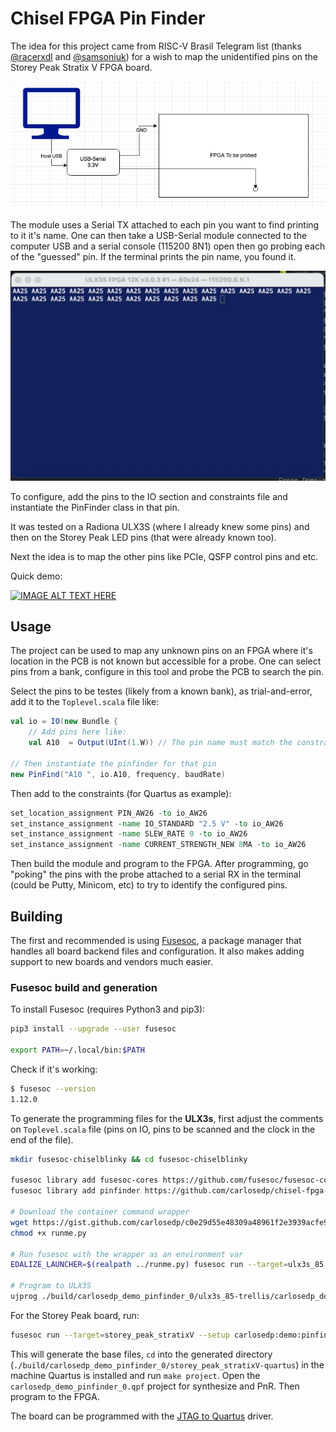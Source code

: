 # Chisel FPGA Pin Finder

The idea for this project came from RISC-V Brasil Telegram list (thanks [@racerxdl](https://github.com/racerxdl) and [@samsoniuk](https://github.com/samsoniuk)) for a wish to map the unidentified pins on the Storey Peak Stratix V FPGA board.

![Connection](img/Diagram1.png)

The module uses a Serial TX attached to each pin you want to find printing to it it's name. One can then take a USB-Serial module connected to the computer USB and a serial console (115200 8N1) open then go probing each of the "guessed" pin. If the terminal prints the pin name, you found it.

![Terminal](img/Terminal1.png)

To configure, add the pins to the IO section and constraints file and instantiate the PinFinder class in that pin.

It was tested on a Radiona ULX3S (where I already knew some pins) and then on the Storey Peak LED pins (that were already known too).

Next the idea is to map the other pins like PCIe, QSFP control pins and etc.

Quick demo:

[![IMAGE ALT TEXT HERE](https://img.youtube.com/vi/0Ij2CQuhhj4/0.jpg)](https://youtu.be/0Ij2CQuhhj4)

## Usage

The project can be used to map any unknown pins on an FPGA where it's location in the PCB is not known but accessible for a probe. One can select pins from a bank, configure in this tool and probe the PCB to search the pin.

Select the pins to be testes (likely from a known bank), as trial-and-error, add it to the `Toplevel.scala` file like:

```scala
val io = IO(new Bundle {
    // Add pins here like:
    val A10  = Output(UInt(1.W)) // The pin name must match the constraints file in the format io_NAME. Eg. io_A10.

// Then instantiate the pinfinder for that pin
new PinFind("A10 ", io.A10, frequency, baudRate)
```

Then add to the constraints (for Quartus as example):

```tcl
set_location_assignment PIN_AW26 -to io_AW26
set_instance_assignment -name IO_STANDARD "2.5 V" -to io_AW26
set_instance_assignment -name SLEW_RATE 0 -to io_AW26
set_instance_assignment -name CURRENT_STRENGTH_NEW 8MA -to io_AW26
```

Then build the module and program to the FPGA. After programming, go "poking" the pins with the probe attached to a serial RX in the terminal (could be Putty, Minicom, etc) to try to identify the configured pins.

## Building

The first and recommended is using [Fusesoc](https://github.com/olofk/fusesoc), a package manager that handles all board backend files and configuration. It also makes adding support to new boards and vendors much easier.

### Fusesoc build and generation

To install Fusesoc (requires Python3 and pip3):

```sh
pip3 install --upgrade --user fusesoc

export PATH=~/.local/bin:$PATH
```

Check if it's working:

```sh
$ fusesoc --version
1.12.0
```

To generate the programming files for the **ULX3s**, first adjust the comments on `Toplevel.scala` file (pins on IO, pins to be scanned and the clock in the end of the file).

```sh
mkdir fusesoc-chiselblinky && cd fusesoc-chiselblinky

fusesoc library add fusesoc-cores https://github.com/fusesoc/fusesoc-cores
fusesoc library add pinfinder https://github.com/carlosedp/chisel-fpga-pinfinder

# Download the container command wrapper
wget https://gist.github.com/carlosedp/c0e29d55e48309a48961f2e3939acfe9/raw/bfeb1cfe2e188c1d5ced0b09aabc9902fdfda6aa/runme.py
chmod +x runme.py

# Run fusesoc with the wrapper as an environment var
EDALIZE_LAUNCHER=$(realpath ../runme.py) fusesoc run --target=ulx3s_85 carlosedp:demo:pinfinder

# Program to ULX3S
ujprog ./build/carlosedp_demo_pinfinder_0/ulx3s_85-trellis/carlosedp_demo_pinfinder_0.svf
```

For the Storey Peak board, run:

```sh
fusesoc run --target=storey_peak_stratixV --setup carlosedp:demo:pinfinder
```

This will generate the base files, `cd` into the generated directory (`./build/carlosedp_demo_pinfinder_0/storey_peak_stratixV-quartus`) in the machine Quartus is installed and run `make project`. Open the `carlosedp_demo_pinfinder_0.qpf` project for synthesize and PnR. Then program to the FPGA.

The board can be programmed with the [JTAG to Quartus](https://github.com/j-marjanovic/jtag-quartus-ft232h) driver.
